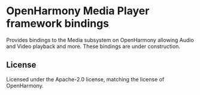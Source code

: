 # OpenHarmony Media Player framework bindings

Provides bindings to the Media subsystem on OpenHarmony allowing Audio and Video playback and more.
These bindings are under construction.

## License

Licensed under the Apache-2.0 license, matching the license of OpenHarmony.
